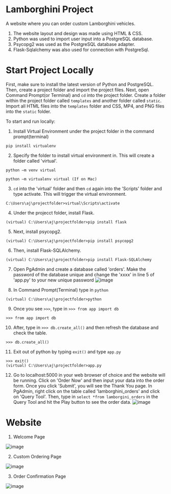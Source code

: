 # Lamborghini Project
A website where you can order custom Lamborghini vehicles.
  1. The website layout and design was made using HTML & CSS.
  2. Python was used to import user input into a PostgreSQL database.
  3. Psycopg2 was used as the PostgreSQL database adapter.
  4. Flask-Sqlalchemy was also used for connection with PostgreSql.

# Start Project Locally
First, make sure to install the latest version of Python and PostgreSQL. Then, create a project folder and import the project files. Next, open Command Prompt(or Terminal) and ```cd``` into the project folder. Create a folder within the project folder called ```templates``` and another folder called ```static```. Import all HTML files into the ```templates``` folder and CSS, MP4, and PNG files into the ```static``` folder.

To start and run locally:
  1. Install Virtual Environment under the project folder in the command prompt(terminal)
  ```
  pip install virtualenv
  ```
  2. Specify the folder to install virtual environment in. This will create a folder called 'virtual'.
  ```
  python –m venv virtual 
  
  python –m virtualenv virtual (If on Mac)
  ```
  3. ```cd``` into the 'virtual' folder and then ```cd``` again into the 'Scripts' folder and type activate. This will trigger the virtual environment.
  ``` 
  C:\Users\aj\projectfolder>virtual\Scripts\activate
  ```
  4. Under the projecct folder, install Flask. 
  ```
  (virtual) C:\Users\aj\projectfolder>pip install flask
  ```
  5. Next, install psycopg2.
  ```
  (virtual) C:\Users\aj\projectfolder>pip install psycopg2
  ```
  6. Then, install Flask-SQLAlchemy.
  ```
  (virtual) C:\Users\aj\projectfolder>pip install Flask-SQLAlchemy
  ```
  7. Open PgAdmin and create a database called 'orders'. Make the password of the database unique and change the 'xxxx' in line 5 of 'app.py' to your new unique password 
  ![image](https://user-images.githubusercontent.com/77405871/158089236-421138be-ddf2-4c86-b012-bbe1631de41b.png)
  
  8. In Command Prompt(Terminal) type in ```python```
  ```
  (virtual) C:\Users\aj\projectfolder>python
  ```
  9. Once you see ```>>>```, type in ```>>> from app import db```
  ``` 
  >>> from app import db
  ```
  10. After, type in ```>>> db.create_all()``` and then refresh the database and check the table.
  ```
  >>> db.create_all()
  ```
  11. Exit out of python by typing ```exit()``` and type ```app.py```
  ```
  >>> exit()
  (virtual) C:\Users\aj\projectfolder>app.py
  ```
  12. Go to localhost:5000 in your web browser of choice and the website will be running. Click on 'Order Now' and then input your data into the order form. Once you click   'Submit', you will see the Thank You page. In PgAdmin, right click on the table called 'lamborghini_orders' and click on 'Query Tool'. Then, type in ```select *from lamborgini_orders``` in the Query Tool and hit the Play button to see the order data. 
  ![image](https://user-images.githubusercontent.com/77405871/158090490-fddd675b-71e8-443a-9c04-65b623612678.png)

  
# Website 
1. Welcome Page 

  ![image](https://user-images.githubusercontent.com/77405871/158090013-9f2fb779-a3b5-4137-ac3f-75821cc3d4af.png)

2. Custom Ordering Page

  ![image](https://user-images.githubusercontent.com/77405871/158091030-cf9227dd-3ef3-4cf5-b5ad-cec406604b0f.png)

3. Order Confirmation Page 

  ![image](https://user-images.githubusercontent.com/77405871/158091128-68b4a4cc-6d94-4ed6-a299-068b7af3fd69.png)


